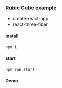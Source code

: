 ### Rubic Cube [example](https://grischenko-v.github.io/rubic-cube/)
- create-react-app
- react-three-fiber

#### install
```bash
npm i
```

#### start
```bash
npm run start
```
#### Demo
